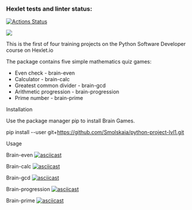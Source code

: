 ### Hexlet tests and linter status:
[![Actions Status](https://github.com/Smolskaia/python-project-lvl1/workflows/hexlet-check/badge.svg)](https://github.com/Smolskaia/python-project-lvl1/actions)

<a href="https://codeclimate.com/github/Smolskaia/python-project-lvl1/maintainability"><img src="https://api.codeclimate.com/v1/badges/f48a222b9f1712f582be/maintainability" /></a>

This is the first of four training projects on the Python Software Developer course on Hexlet.io

The package contains five simple mathematics quiz games:

- Even check -  brain-even
- Calculator - brain-calc
- Greatest common divider - brain-gcd
- Arithmetic progression - brain-progression
- Prime number - brain-prime

Installation

Use the package manager pip to install Brain Games.

pip install --user git+https://github.com/Smolskaia/python-project-lvl1.git

Usage

Brain-even
[![asciicast](https://asciinema.org/a/SWn1CUegLfEgjtsqprII8mZXp.svg)](https://asciinema.org/a/SWn1CUegLfEgjtsqprII8mZXp)

Brain-calc
[![asciicast](https://asciinema.org/a/DrOGqTJSVH97Ku6glrtypRSRR.svg)](https://asciinema.org/a/DrOGqTJSVH97Ku6glrtypRSRR)

Brain-gcd
[![asciicast](https://asciinema.org/a/LDbEgEt2uYuGUDpOSilqQWr0v.svg)](https://asciinema.org/a/LDbEgEt2uYuGUDpOSilqQWr0v)

Brain-progression
[![asciicast](https://asciinema.org/a/J0VAra0FGnxTDa10WjxqcZyiZ.svg)](https://asciinema.org/a/J0VAra0FGnxTDa10WjxqcZyiZ)

Brain-prime
[![asciicast](https://asciinema.org/a/znC8bWOgsPybK8WyC0hMZYzLM.svg)](https://asciinema.org/a/znC8bWOgsPybK8WyC0hMZYzLM)
